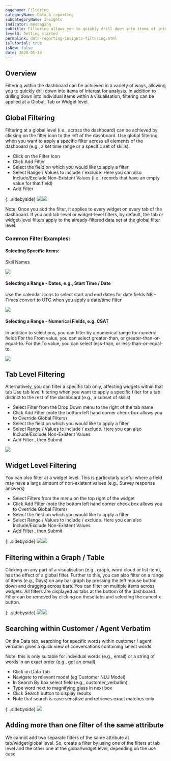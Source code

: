 ```yaml
---
pagename: Filtering 
categoryName: Data & reporting
subCategoryName: Insights
indicator: messaging
subtitle: Filtering allows you to quickly drill down into items of interest for analysis
level3: Getting started
permalink: data-reporting-insights-filtering.html
isTutorial: true
isNew: false
date: 2020-05-19
---
```


## Overview
Filtering within the dashboard can be achieved in a variety of ways, allowing you to quickly drill down into items of interest for analysis. In addition to drilling down into individual items within a visualisation, filtering can be applied at a Global, Tab or Widget level.

## Global Filtering
Filtering at a global level (i.e., across the dashboard) can be achieved by clicking on the filter icon to the left of the dashboard.
Use global filtering when you want to apply a specific filter across all elements of the dashboard (e.g., a set time range or a specific set of skills).
* Click on the Filter Icon
* Click Add Filter
* Select the field on which you would like to apply a filter
* Select Range / Values to include / exclude. Here you can also Include/Exclude Non-Existent Values (i.e., records that have an empty value for that field)
* Add Filter

{: .sidebyside}
![](img/filtering-insights1.png)![](img/filtering-insights2.png)

Note: Once you add the filter, it applies to every widget on every tab of the dashboard. If you add tab-level or widget-level filters, by default, the tab or widget-level filters apply to the already-filtered data set at the global filter level.

### Common Filter Examples:
#### Selecting Specific Items:
Skill Names

![](img/filtering-insights3.png)

#### Selecting a Range - Dates, e.g., Start Time / Date
Use the calendar icons to select start and end dates for date fields
NB - Times convert to UTC when you apply a date/time filter

![](img/filtering-insights4.png)

#### Selecting a Range - Numerical Fields, e.g. CSAT
In addition to selections, you can filter by a numerical range for numeric fields
For the From value, you can select greater-than, or greater-than-or-equal-to.
For the To value, you can select less-than, or less-than-or-equal-to.

![](img/filtering-insights5.png)

## Tab Level Filtering
Alternatively, you can filter a specific tab only, affecting widgets within that tab
Use tab level filtering when you want to apply a specific filter for a tab distinct to the rest of the dashboard (e.g., a subset of skills)
* Select Filter from the Drop Down menu to the right of the tab name
* Click Add Filter (note the bottom left hand corner check box allows you to  Override Global Filters)
* Select the field on which you would like to apply a filter
* Select Range / Values to include / exclude. Here you can also Include/Exclude Non-Existent Values
* Add Filter , then Submit

![](img/filtering-insights6.png)

## Widget Level Filtering
You can also filter at a widget level. This is particularly useful where a field may have a large amount of non-existent values (e.g., Survey response answers) 
* Select Filters from the menu on the top right of the widget 
* Click Add Filter (note the bottom left hand corner check box allows you to  Override Global Filters)
* Select the field on which you would like to apply a filter
* Select Range / Values to include / exclude. Here you can also Include/Exclude Non-Existent Values
* Add Filter , then Submit

{: .sidebyside}
![](img/filtering-insights7.png)![](img/filtering-insights8.png)

## Filtering within a Graph / Table
Clicking on any part of a visualisation (e.g., graph, word cloud or list item), has the effect of a global filter. Further to this, you can also filter on a range of items (e.g., Days) on any bar graph by pressing the left mouse button down and dragging across bars. You can filter on multiple items across widgets. All filters are displayed as tabs at the bottom of the dashboard. Filter can be removed by clicking on these tabs and selecting the cancel x button.

{: .sidebyside}
![](img/filtering-insights9.png)![](img/filtering-insights10.png)

## Searching within Customer / Agent Verbatim
On the Data tab, searching for specific words within customer / agent verbatim gives a quick view of conversations containing select words.

Note: this is only suitable for individual words (e.g., email) or a string of words in an exact order (e.g., got an email). 

* Click on Data Tab
* Navigate to relevant model (eg Customer NLU Model)
* In Search By box select field (e.g., customer_verbatim)
* Type word next to magnifying glass in next box
* Click Search button to display results
* Note that search is case sensitive and retrieves exact matches only

{: .sidebyside}
![](img/filtering-insights11.png)

## Adding more than one filter of the same attribute
We cannot add two separate filters of the same attribute at tab/widget/global level.  So, create a filter by using one of the filters at tab level and the other one at the global/widget level, depending on the use case.
